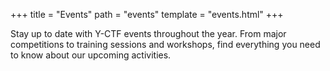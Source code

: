 +++
title = "Events"
path = "events"
template = "events.html"
+++

Stay up to date with Y-CTF events throughout the year. From major competitions to training sessions and workshops, find everything you need to know about our upcoming activities.
